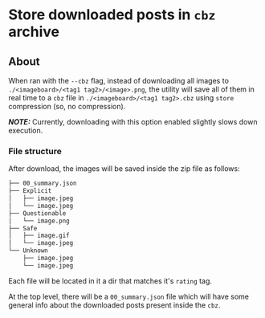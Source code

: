 # Store downloaded posts in `cbz` archive

## About

When ran with the `--cbz` flag, instead of downloading all images to `./<imageboard>/<tag1 tag2>/<image>.png`, the utility will save all of them in real time to a `cbz` file in `./<imageboard>/<tag1 tag2>.cbz` using `store` compression (so, no compression).

***NOTE:*** Currently, downloading with this option enabled slightly slows down execution.

### File structure

After download, the images will be saved inside the zip file as follows:

```bash
├── 00_summary.json
├── Explicit
│   ├── image.jpeg
│   └── image.jpeg
├── Questionable
│   └── image.png
├── Safe
│   ├── image.gif
│   └── image.jpeg
└── Unknown
    ├── image.jpeg
    └── image.jpeg
```

Each file will be located in it a dir that matches it's `rating` tag.

At the top level, there will be a `00_summary.json` file which will have some general info about the downloaded posts present inside the `cbz`.
